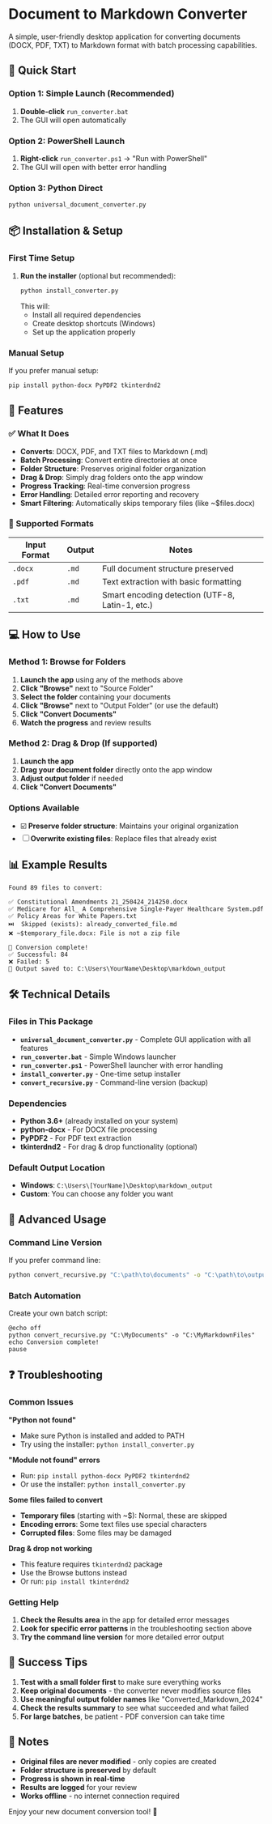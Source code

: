 # Document to Markdown Converter

A simple, user-friendly desktop application for converting documents (DOCX, PDF, TXT) to Markdown format with batch processing capabilities.

## 🚀 Quick Start

### Option 1: Simple Launch (Recommended)
1. **Double-click** `run_converter.bat` 
2. The GUI will open automatically

### Option 2: PowerShell Launch
1. **Right-click** `run_converter.ps1` → "Run with PowerShell"
2. The GUI will open with better error handling

### Option 3: Python Direct
```bash
python universal_document_converter.py
```

## 📦 Installation & Setup

### First Time Setup
1. **Run the installer** (optional but recommended):
   ```bash
   python install_converter.py
   ```
   This will:
   - Install all required dependencies
   - Create desktop shortcuts (Windows)
   - Set up the application properly

### Manual Setup
If you prefer manual setup:
```bash
pip install python-docx PyPDF2 tkinterdnd2
```

## 🎯 Features

### ✅ What It Does
- **Converts**: DOCX, PDF, and TXT files to Markdown (.md)
- **Batch Processing**: Convert entire directories at once
- **Folder Structure**: Preserves original folder organization
- **Drag & Drop**: Simply drag folders onto the app window
- **Progress Tracking**: Real-time conversion progress
- **Error Handling**: Detailed error reporting and recovery
- **Smart Filtering**: Automatically skips temporary files (like ~$files.docx)

### 📁 Supported Formats
| Input Format | Output | Notes |
|-------------|--------|-------|
| `.docx` | `.md` | Full document structure preserved |
| `.pdf` | `.md` | Text extraction with basic formatting |
| `.txt` | `.md` | Smart encoding detection (UTF-8, Latin-1, etc.) |

## 💻 How to Use

### Method 1: Browse for Folders
1. **Launch the app** using any of the methods above
2. **Click "Browse"** next to "Source Folder" 
3. **Select the folder** containing your documents
4. **Click "Browse"** next to "Output Folder" (or use the default)
5. **Click "Convert Documents"**
6. **Watch the progress** and review results

### Method 2: Drag & Drop (If supported)
1. **Launch the app**
2. **Drag your document folder** directly onto the app window
3. **Adjust output folder** if needed
4. **Click "Convert Documents"**

### Options Available
- ☑️ **Preserve folder structure**: Maintains your original organization
- ☐ **Overwrite existing files**: Replace files that already exist

## 📊 Example Results

```
Found 89 files to convert:

✅ Constitutional Amendments 21_250424_214250.docx
✅ Medicare for All_ A Comprehensive Single-Payer Healthcare System.pdf
✅ Policy Areas for White Papers.txt
⏭️  Skipped (exists): already_converted_file.md
❌ ~$temporary_file.docx: File is not a zip file

🎉 Conversion complete!
✅ Successful: 84
❌ Failed: 5
📁 Output saved to: C:\Users\YourName\Desktop\markdown_output
```

## 🛠️ Technical Details

### Files in This Package
- **`universal_document_converter.py`** - Complete GUI application with all features
- **`run_converter.bat`** - Simple Windows launcher
- **`run_converter.ps1`** - PowerShell launcher with error handling
- **`install_converter.py`** - One-time setup installer
- **`convert_recursive.py`** - Command-line version (backup)

### Dependencies
- **Python 3.6+** (already installed on your system)
- **python-docx** - For DOCX file processing
- **PyPDF2** - For PDF text extraction  
- **tkinterdnd2** - For drag & drop functionality (optional)

### Default Output Location
- **Windows**: `C:\Users\[YourName]\Desktop\markdown_output`
- **Custom**: You can choose any folder you want

## 🔧 Advanced Usage

### Command Line Version
If you prefer command line:
```bash
python convert_recursive.py "C:\path\to\documents" -o "C:\path\to\output"
```

### Batch Automation
Create your own batch script:
```batch
@echo off
python convert_recursive.py "C:\MyDocuments" -o "C:\MyMarkdownFiles"
echo Conversion complete!
pause
```

## ❓ Troubleshooting

### Common Issues

**"Python not found"**
- Make sure Python is installed and added to PATH
- Try using the installer: `python install_converter.py`

**"Module not found" errors**
- Run: `pip install python-docx PyPDF2 tkinterdnd2`
- Or use the installer: `python install_converter.py`

**Some files failed to convert**
- **Temporary files** (starting with ~$): Normal, these are skipped
- **Encoding errors**: Some text files use special characters
- **Corrupted files**: Some files may be damaged

**Drag & drop not working**
- This feature requires `tkinterdnd2` package
- Use the Browse buttons instead
- Or run: `pip install tkinterdnd2`

### Getting Help
1. **Check the Results area** in the app for detailed error messages
2. **Look for specific error patterns** in the troubleshooting section above
3. **Try the command line version** for more detailed error output

## 🎉 Success Tips

1. **Test with a small folder first** to make sure everything works
2. **Keep original documents** - the converter never modifies source files
3. **Use meaningful output folder names** like "Converted_Markdown_2024"
4. **Check the results summary** to see what succeeded and what failed
5. **For large batches**, be patient - PDF conversion can take time

## 📝 Notes

- **Original files are never modified** - only copies are created
- **Folder structure is preserved** by default
- **Progress is shown in real-time**
- **Results are logged** for your review
- **Works offline** - no internet connection required

Enjoy your new document conversion tool! 🚀 